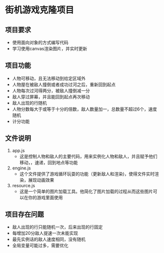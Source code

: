# 街机游戏克隆项目
## 项目要求
* 使用面向对象的方式编写代码
* 学习使用canvas渲染图片，并实时更新

## 项目功能
* 人物可移动，且无法移动到给定区域外
* 人物屋在被敌人撞倒或者成功过河之后，重新回到起点
* 人物每次过河得两分，被敌人撞倒减一分
* 敌人穿过屏幕，并且能回到起点再次移动
* 敌人出现的行随机
* 人物分数每大于或等于十分的倍数，敌人数量加一，总数量不超过6个，速度随机
* 计分功能

## 文件说明
1. app.js
	* 这是控制人物和敌人的主要代码，用来实例化人物和敌人，并且赋予他们移动，，速递，回到地点等功能
2. engine.js
	* 这个文件提供了游戏循环玩耍的功能（更新敌人和渲染)，使得文件实时渲染，展现动画效果
3. resource.js
	* 这是一个简单的图片加载工具。他简化了图片加载的过程从而这些图片可以在你的游戏里面使用

## 项目存在问题
* 敌人出现的行只能随机一次，后来出现的行固定
* 每增加20分敌人提速一次未能实现
* 最先实例话的敌人速度相同，没有随机
* 全局变量可能过多，需要优化



